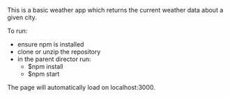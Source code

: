 This is a basic weather app which returns the current weather data about a given city. 

To run:
- ensure npm is installed
- clone or unzip the repository 
- in the parent director run:
  - $npm install
  - $npm start

The page will automatically load on localhost:3000.
